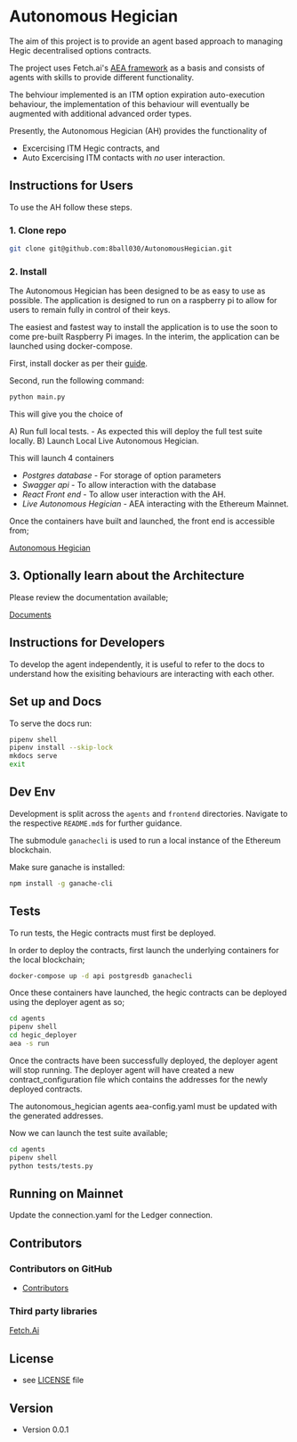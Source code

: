 Autonomous Hegician
======

The aim of this project is to provide an agent based approach to managing Hegic decentralised options contracts.

The project uses Fetch.ai's [AEA framework](https://github.com/fetchai/agents-aea) as a basis and consists of agents with skills to provide different functionality.

The behviour  implemented is an ITM option expiration auto-execution behaviour,  the implementation of this behaviour will eventually be augmented with additional advanced order types.

Presently, the Autonomous Hegician (AH) provides the functionality of

- Excercising ITM Hegic contracts, and
- Auto Excercising ITM contacts with *no* user interaction.


## Instructions for Users

To use the AH follow these steps.

### 1. Clone repo

``` bash
git clone git@github.com:8ball030/AutonomousHegician.git
```


### 2. Install

The Autonomous Hegician has been designed to be as easy to use as possible. The application is designed to run on a raspberry pi to allow for users to remain fully in control of their keys.

The easiest and fastest way to install the application is to use the soon to come pre-built Raspberry Pi images. In the interim, the application can be launched using docker-compose.

First, install docker as per their [guide](https://docs.docker.com/get-docker/).

Second, run the following command:
``` bash
python main.py
```
This will give you the choice of

A) Run full local tests. - As expected this will deploy the full test suite locally.
B) Launch Local Live Autonomous Hegician.

This will launch 4 containers

- *Postgres database* - For storage of option parameters
- *Swagger api* - To allow interaction with the database 
- *React Front end* - To allow user interaction with the AH.
- *Live Autonomous Hegician* - AEA interacting with the Ethereum Mainnet.

Once the containers have built and launched, the front end is accessible from;

[Autonomous Hegician](http://0.0.0.0:3001) 


## 3. Optionally learn about the Architecture

Please review the documentation available;

[Documents](./docs)


## Instructions for Developers

To develop the agent independently, it is useful to refer to the docs to understand how the exisiting behaviours are interacting with each other.

## Set up and Docs

To serve the docs run:

``` bash
pipenv shell
pipenv install --skip-lock
mkdocs serve
exit
```

## Dev Env

Development is split across the `agents` and `frontend` directories. Navigate to the respective `README.md`s for further guidance.

The submodule `ganachecli` is used to run a local instance of the Ethereum blockchain.

Make sure ganache is installed:
``` bash
npm install -g ganache-cli
```

## Tests
To run tests, the Hegic contracts must first be deployed.

In order to deploy the contracts, first launch the underlying containers for the local blockchain;

```bash
docker-compose up -d api postgresdb ganachecli
```

Once these containers have launched, the hegic contracts can be deployed using the deployer agent as so;

```bash
cd agents
pipenv shell
cd hegic_deployer
aea -s run
```
Once the contracts have been successfully deployed, the deployer agent will stop running. 
The deployer agent will have created a new contract_configuration file which contains the addresses for the newly deployed contracts.

The autonomous_hegician agents aea-config.yaml must be updated with the generated addresses.

Now we can launch the test suite available;

```bash
cd agents
pipenv shell
python tests/tests.py
```


## Running on Mainnet

Update the connection.yaml for the Ledger connection.


## Contributors

### Contributors on GitHub
* [Contributors](https://github.com/8ball030/AutonomousHegician/graphs/contributors)


### Third party libraries
[Fetch.Ai](https://docs.fetch.ai/aea/quickstart/)

## License
* see [LICENSE](https://github.com/8ball030/AutonomousHegician/blob/master/LICENSE.md) file

## Version
* Version 0.0.1
